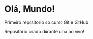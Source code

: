 # Olá, Mundo!
 Primeiro repositorio do curso Git e GitHub

 Repositório criado durante uma ao vivo!

